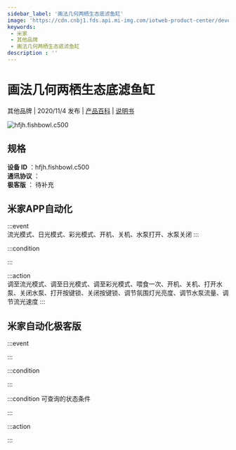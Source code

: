 ```yaml
---
sidebar_label: '画法几何两栖生态底滤鱼缸'
image: 'https://cdn.cnbj1.fds.api.mi-img.com/iotweb-product-center/developer_1598596730175lDWUnKYJ.png?GalaxyAccessKeyId=AKVGLQWBOVIRQ3XLEW&Expires=9223372036854775807&Signature=GzrQDh8oZHRZSyOz+gkczpYrG0U='
keywords: 
 - 米家
 - 其他品牌
 - 画法几何两栖生态底滤鱼缸
description : ''
---
```

# 画法几何两栖生态底滤鱼缸

其他品牌 | 2020/11/4 发布 | [产品百科](https://home.mi.com/webapp/content/baike/product/index.html?model=hfjh.fishbowl.c500/) | [说明书](https://home.mi.com/views/introduction.html?model=hfjh.fishbowl.c500&region=cn)

![hfjh.fishbowl.c500](https://cdn.cnbj1.fds.api.mi-img.com/iotweb-product-center/developer_1598596730175lDWUnKYJ.png?GalaxyAccessKeyId=AKVGLQWBOVIRQ3XLEW&Expires=9223372036854775807&Signature=GzrQDh8oZHRZSyOz+gkczpYrG0U=)

## 规格  
> 
**设备 ID** ：hfjh.fishbowl.c500  
**通讯协议** ：  
**极客版**  ： 待补充 


## 米家APP自动化  

:::event  
流光模式、日光模式、彩光模式、开机、关机、水泵打开、水泵关闭
:::

:::condition  

:::

:::action   
调至流光模式、调至日光模式、调至彩光模式、喂食一次、开机、关机、打开水泵、关闭水泵、打开按键锁、关闭按键锁、调节氛围灯光亮度、调节水泵流量、调节流光速度
:::

## 米家自动化极客版  

:::event  

:::

:::condition  

:::

:::condition 可查询的状态条件  

:::

:::action  

:::

        

